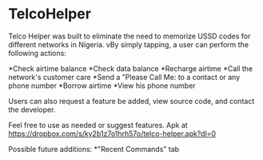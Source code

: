 # TelcoHelper

Telco Helper was built to eliminate the need to memorize USSD codes for different networks in Nigeria. vBy simply tapping, a user can perform the following actions:

*Check airtime balance
*Check data balance
*Recharge airtime
*Call the network's customer care
*Send a "Please Call Me: to a contact or any phone number
*Borrow airtime
*View his phone number

Users can also request a feature be added, view source code, and contact the developer.

Feel free to use as needed or suggest features.
Apk at https://dropbox.com/s/ky2b1z7o1hrh57o/telco-helper.apk?dl=0

Possible future additions:
*"Recent Commands" tab
